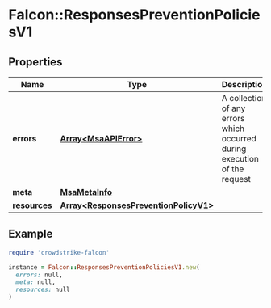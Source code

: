 # Falcon::ResponsesPreventionPoliciesV1

## Properties

| Name | Type | Description | Notes |
| ---- | ---- | ----------- | ----- |
| **errors** | [**Array&lt;MsaAPIError&gt;**](MsaAPIError.md) | A collection of any errors which occurred during execution of the request |  |
| **meta** | [**MsaMetaInfo**](MsaMetaInfo.md) |  |  |
| **resources** | [**Array&lt;ResponsesPreventionPolicyV1&gt;**](ResponsesPreventionPolicyV1.md) |  |  |

## Example

```ruby
require 'crowdstrike-falcon'

instance = Falcon::ResponsesPreventionPoliciesV1.new(
  errors: null,
  meta: null,
  resources: null
)
```

